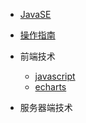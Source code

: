 <!-- docs/_sidebar.md -->

* [JavaSE](README)

* [操作指南](guide.md)

* 前端技术
  * [javascript](01/javascript/)
  * [echarts](01/echarts/)

* 服务器端技术
